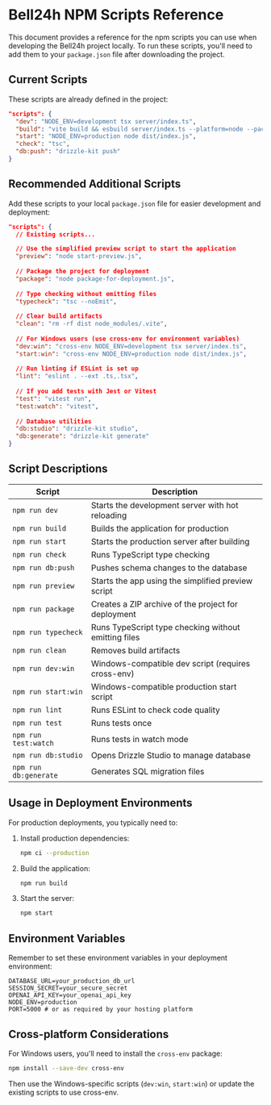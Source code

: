 # Bell24h NPM Scripts Reference

This document provides a reference for the npm scripts you can use when developing the Bell24h project locally. To run these scripts, you'll need to add them to your `package.json` file after downloading the project.

## Current Scripts

These scripts are already defined in the project:

```json
"scripts": {
  "dev": "NODE_ENV=development tsx server/index.ts",
  "build": "vite build && esbuild server/index.ts --platform=node --packages=external --bundle --format=esm --outdir=dist",
  "start": "NODE_ENV=production node dist/index.js",
  "check": "tsc",
  "db:push": "drizzle-kit push"
}
```

## Recommended Additional Scripts

Add these scripts to your local `package.json` file for easier development and deployment:

```json
"scripts": {
  // Existing scripts...

  // Use the simplified preview script to start the application
  "preview": "node start-preview.js",
  
  // Package the project for deployment
  "package": "node package-for-deployment.js",
  
  // Type checking without emitting files
  "typecheck": "tsc --noEmit",
  
  // Clear build artifacts
  "clean": "rm -rf dist node_modules/.vite",
  
  // For Windows users (use cross-env for environment variables)
  "dev:win": "cross-env NODE_ENV=development tsx server/index.ts",
  "start:win": "cross-env NODE_ENV=production node dist/index.js",
  
  // Run linting if ESLint is set up
  "lint": "eslint . --ext .ts,.tsx",
  
  // If you add tests with Jest or Vitest
  "test": "vitest run",
  "test:watch": "vitest",
  
  // Database utilities
  "db:studio": "drizzle-kit studio",
  "db:generate": "drizzle-kit generate"
}
```

## Script Descriptions

| Script | Description |
|--------|-------------|
| `npm run dev` | Starts the development server with hot reloading |
| `npm run build` | Builds the application for production |
| `npm run start` | Starts the production server after building |
| `npm run check` | Runs TypeScript type checking |
| `npm run db:push` | Pushes schema changes to the database |
| `npm run preview` | Starts the app using the simplified preview script |
| `npm run package` | Creates a ZIP archive of the project for deployment |
| `npm run typecheck` | Runs TypeScript type checking without emitting files |
| `npm run clean` | Removes build artifacts |
| `npm run dev:win` | Windows-compatible dev script (requires cross-env) |
| `npm run start:win` | Windows-compatible production start script |
| `npm run lint` | Runs ESLint to check code quality |
| `npm run test` | Runs tests once |
| `npm run test:watch` | Runs tests in watch mode |
| `npm run db:studio` | Opens Drizzle Studio to manage database |
| `npm run db:generate` | Generates SQL migration files |

## Usage in Deployment Environments

For production deployments, you typically need to:

1. Install production dependencies:
   ```bash
   npm ci --production
   ```

2. Build the application:
   ```bash
   npm run build
   ```

3. Start the server:
   ```bash
   npm start
   ```

## Environment Variables

Remember to set these environment variables in your deployment environment:

```
DATABASE_URL=your_production_db_url
SESSION_SECRET=your_secure_secret
OPENAI_API_KEY=your_openai_api_key
NODE_ENV=production
PORT=5000 # or as required by your hosting platform
```

## Cross-platform Considerations

For Windows users, you'll need to install the `cross-env` package:

```bash
npm install --save-dev cross-env
```

Then use the Windows-specific scripts (`dev:win`, `start:win`) or update the existing scripts to use cross-env.